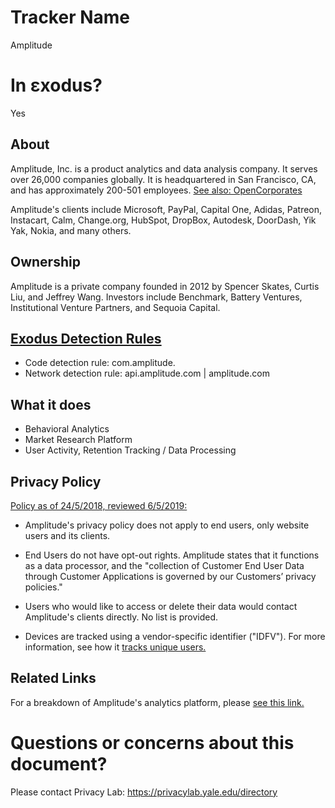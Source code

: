 # Tracker Name
Amplitude

# In εxodus?
Yes

## About

Amplitude, Inc. is a product analytics and data analysis company. It serves over 26,000 companies globally.  It is headquartered in San Francisco, CA, and has approximately 200-501 employees.  [See also: OpenCorporates](https://opencorporates.com/companies/us_de/5072121)

Amplitude's clients include Microsoft, PayPal, Capital One, Adidas, Patreon, Instacart, Calm, Change.org, HubSpot, DropBox, Autodesk, DoorDash, Yik Yak, Nokia, and many others.  


## Ownership

Amplitude is a private company founded in 2012 by Spencer Skates, Curtis Liu, and Jeffrey Wang. Investors include Benchmark, Battery Ventures, Institutional Venture Partners, and Sequoia Capital.


## [Exodus Detection Rules](https://exodus-privacy.eu.org)

* Code detection rule: com.amplitude.
* Network detection rule: api.amplitude.com | amplitude.com

## What it does

* Behavioral Analytics
* Market Research Platform
* User Activity, Retention Tracking / Data Processing

## Privacy Policy

[Policy as of 24/5/2018, reviewed 6/5/2019:](https://amplitude.com/privacy)

* Amplitude's privacy policy does not apply to end users, only website users and its clients.

* End Users do not have opt-out rights.  Amplitude states that it functions as a data processor, and the "collection of Customer End User Data through Customer Applications is governed by our Customers’ privacy policies."

* Users who would like to access or delete their data would contact Amplitude's clients directly.  No list is provided.  

* Devices are tracked using a vendor-specific identifier ("IDFV").  For more information, see how it [tracks unique users.](https://amplitude.zendesk.com/hc/en-us/articles/115003135607-Tracking-Unique-Users)

## Related Links

For a breakdown of Amplitude's analytics platform, please [see this link.](https://practicoanalytics.com/definitive-guide-amplitude-analytics/)  

# Questions or concerns about this document?
Please contact Privacy Lab: https://privacylab.yale.edu/directory

